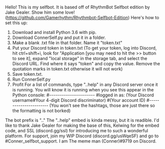 Hello! This is my selfbot. It is based off of RhythmBot Selfbot edition by Jake Gealer. Show him some love! (https://github.com/Gamerhythm/Rhythmbot-Selfbot-Edition) Here's how to set this up:
1. Download and install Python 3.6 with pip.
2. Download ConnerSelf.py and put it in a folder.
3. Make a blank .txt file in that folder. Name it "token.txt"
4. Put your Discord token in token.txt
(To get your token, log into Discord, hit ctrl+shift+i, look for "Application [you may need to hit the >> button to see it], expand "local storage" in the storage tab, and select the Discord URL. Find where it says "token" and copy the value. Remove the quotation marks in token.txt otherwise it will not work)
5. Save token.txt.
6. Run ConnerSelf.py
7. Profit
For a list of commands, type "..help" in any Discord server once it is running.
You will know it is running when you see this appear in the Python console:
#-----------------------
#logged in as: (Your Discord username#Your 4-digit Discord discriminator)
#(Your account ID)
#----------------------- 
(You won't see the hashtags, those are just there so the formatting is not borked) 

The bot prefix is ".."
The "..help" embed is kinda messy, but it is readible.
I'd like to thank Jake Gealer for making the base of this, Kelwing for the embed code, and SSL (discord.gg/ssl) for introducing me to such a wonderful platform. 
For support, join my WIP Discord (discord.gg/usWqeSF) and go to #Conner_selfbot_support. I am The meme man (Conner)#9719 on Discord. 